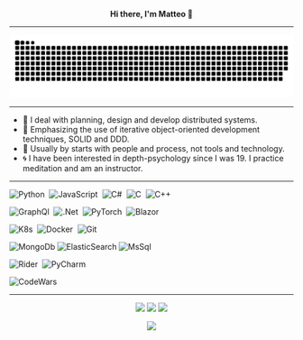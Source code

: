 <p align="center">
  <strong>Hi there, I'm Matteo 👋</strong>
</p>

---

<div align="center">
  <img src="https://github.com/1999AZZAR/1999AZZAR/blob/main/resources/img/grid-snake.svg" alt="snake" /></a>
</div>

---

- 🌱 I deal with planning, design and develop distributed systems.
- 🔭 Emphasizing the use of iterative object-oriented development techniques, SOLID and DDD.
- 👯 Usually by starts with people and process, not tools and technology.
- 🌀 I have been interested in depth-psychology since I was 19. I practice meditation and am an instructor.

---

![Python](https://img.shields.io/badge/-Python-05122A?style=flat&logo=python)&nbsp;
![JavaScript](https://img.shields.io/badge/-JavaScript-05122A?style=flat&logo=javascript)&nbsp;
![C#](https://img.shields.io/badge/-C%23-05122A?style=flat&logo=c-sharp)&nbsp;
![C](https://img.shields.io/badge/-C-05122A?style=flat&logo=C&logoColor=A8B9CC)&nbsp;
![C++](https://img.shields.io/badge/-C++-05122A?style=flat&logo=C%2B%2B&logoColor=00599C)&nbsp;

![GraphQl](https://img.shields.io/badge/-GraphQl-05122A?style=flat&logo=graphql)&nbsp;
![.Net](https://img.shields.io/badge/-.NET-05122A?style=flat&logo=.net)&nbsp;
![PyTorch](https://img.shields.io/badge/-PyTorch-05122A?style=flat&logo=pytorch)&nbsp;
![Blazor](https://img.shields.io/badge/-Blazor-05122A?style=flat&logo=blazor)&nbsp;

![K8s](https://img.shields.io/badge/-Kubernetes-05122A?style=flat&logo=kubernetes)&nbsp;
![Docker](https://img.shields.io/badge/-Docker-05122A?style=flat&logo=docker)&nbsp;
![Git](https://img.shields.io/badge/-Git-05122A?style=flat&logo=git)&nbsp;

![MongoDb](https://img.shields.io/badge/-MongoDb-05122A?style=flat&logo=mongodb)
![ElasticSearch](https://img.shields.io/badge/-ElasticSearch-05122A?style=flat&logo=elasticsearch)
![MsSql](https://img.shields.io/badge/-Microsoft%20Sql%20Server-05122A?style=flat&logo=microsoft%20sql%20server)

![Rider](https://img.shields.io/badge/-Rider-05122A?style=flat&logo=rider)&nbsp;
![PyCharm](https://img.shields.io/badge/-PyCharm-05122A?style=flat&logo=pycharm)

![CodeWars](https://img.shields.io/badge/-CodeWars-05122A?style=flat&logo=codewars&logoColor=red)

---

<p align="center">
  <a href="https://linkedin.com/in/matteo-t-10124020"><img src="https://img.shields.io/badge/-Matteo%20Tosato-0077B5?style=flat&logo=Linkedin&logoColor=white"/></a>
  <a href="https://instagram.com/matteott7"><img src="https://img.shields.io/badge/-@matteott7-E4405F?style=flat&logo=Instagram&logoColor=white"/></a>
  <a href="https://www.pinterest.ca/matteotosato"><img src="https://img.shields.io/badge/-@matteotosato-BD081C?style=flat&logo=Pinterest&logoColor=white"/></a>
</p>

<p align="center">
  <a><img src="https://www.codewars.com/users/vishvamitra/badges/small"/></a>
</p>
